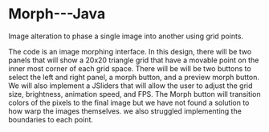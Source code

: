 # Morph---Java
Image alteration to phase a single image into another using grid points. 

The code is an image morphing interface.
In this design, there will be two panels that will show a 20x20 triangle grid that have a movable point on the inner most
corner of each grid space. There will be will be two buttons to select the left and right panel, a morph button, and a preview
morph button. We will also implement a JSliders that will allow the user to adjust the grid size, brightness, animation speed,
and FPS. The Morph button will transition colors of the pixels to the final image but we have not found a solution to how
warp the images themselves. we also struggled implementing the boundaries to each point.
